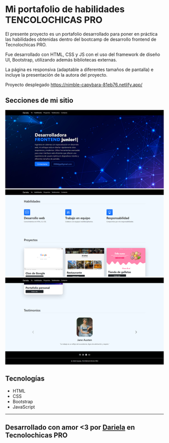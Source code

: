 # Mi portafolio de habilidades TENCOLOCHICAS PRO

El presente proyecto es un portafolio desarrollado para poner en práctica las habilidades obtenidas dentro del bootcamp de desarrollo frontend de Tecnolochicas PRO.

Fue desarrollado con HTML, CSS y JS con el uso del framework de diseño UI, Bootstrap, utilizando además bibliotecas externas.

La página es responsiva (adaptable a diferentes tamaños de pantalla) e incluye la presentación de la autora del proyecto.

Proyecto desplegado https://nimble-capybara-81eb76.netlify.app/

## Secciones de mi sitio
![Presentación](assets/readme/header.png)
![Secciones](assets/readme/secciones.png)
![Footer](assets/readme/footer.png)
## Tecnologías

* HTML
* CSS
* Bootstrap
* JavaScript
---
## Desarrollado con amor <3 por [Dariela](https://github.com/DarielaGZ) en Tecnolochicas PRO
